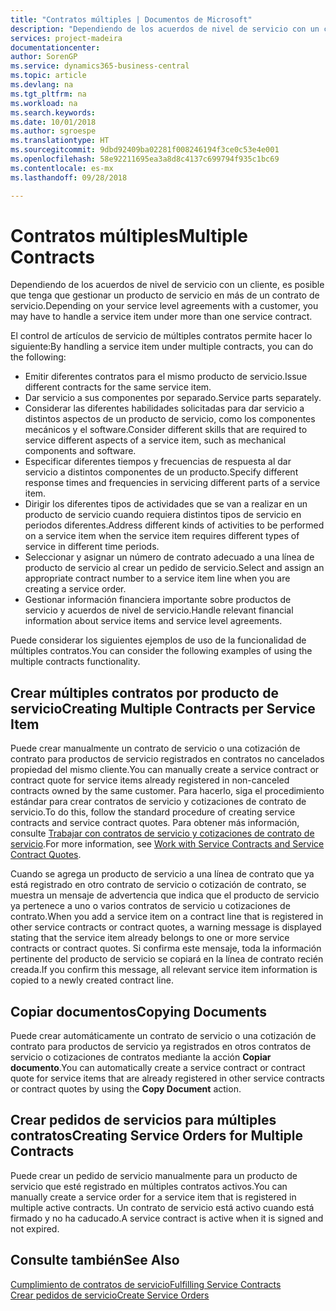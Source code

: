 ```yaml
---
title: "Contratos múltiples | Documentos de Microsoft"
description: "Dependiendo de los acuerdos de nivel de servicio con un cliente, es posible que tenga que gestionar un producto de servicio en más de un contrato de servicio."
services: project-madeira
documentationcenter: 
author: SorenGP
ms.service: dynamics365-business-central
ms.topic: article
ms.devlang: na
ms.tgt_pltfrm: na
ms.workload: na
ms.search.keywords: 
ms.date: 10/01/2018
ms.author: sgroespe
ms.translationtype: HT
ms.sourcegitcommit: 9dbd92409ba02281f008246194f3ce0c53e4e001
ms.openlocfilehash: 58e92211695ea3a8d8c4137c699794f935c1bc69
ms.contentlocale: es-mx
ms.lasthandoff: 09/28/2018

---
```

# <a name="multiple-contracts"></a><span data-ttu-id="6532f-103">Contratos múltiples</span><span class="sxs-lookup"><span data-stu-id="6532f-103">Multiple Contracts</span></span>
<span data-ttu-id="6532f-104">Dependiendo de los acuerdos de nivel de servicio con un cliente, es posible que tenga que gestionar un producto de servicio en más de un contrato de servicio.</span><span class="sxs-lookup"><span data-stu-id="6532f-104">Depending on your service level agreements with a customer, you may have to handle a service item under more than one service contract.</span></span>  
  
<span data-ttu-id="6532f-105">El control de artículos de servicio de múltiples contratos permite hacer lo siguiente:</span><span class="sxs-lookup"><span data-stu-id="6532f-105">By handling a service item under multiple contracts, you can do the following:</span></span>  
  
* <span data-ttu-id="6532f-106">Emitir diferentes contratos para el mismo producto de servicio.</span><span class="sxs-lookup"><span data-stu-id="6532f-106">Issue different contracts for the same service item.</span></span>  
* <span data-ttu-id="6532f-107">Dar servicio a sus componentes por separado.</span><span class="sxs-lookup"><span data-stu-id="6532f-107">Service parts separately.</span></span>  
* <span data-ttu-id="6532f-108">Considerar las diferentes habilidades solicitadas para dar servicio a distintos aspectos de un producto de servicio, como los componentes mecánicos y el software.</span><span class="sxs-lookup"><span data-stu-id="6532f-108">Consider different skills that are required to service different aspects of a service item, such as mechanical components and software.</span></span>  
* <span data-ttu-id="6532f-109">Especificar diferentes tiempos y frecuencias de respuesta al dar servicio a distintos componentes de un producto.</span><span class="sxs-lookup"><span data-stu-id="6532f-109">Specify different response times and frequencies in servicing different parts of a service item.</span></span>  
* <span data-ttu-id="6532f-110">Dirigir los diferentes tipos de actividades que se van a realizar en un producto de servicio cuando requiera distintos tipos de servicio en periodos diferentes.</span><span class="sxs-lookup"><span data-stu-id="6532f-110">Address different kinds of activities to be performed on a service item when the service item requires different types of service in different time periods.</span></span>  
* <span data-ttu-id="6532f-111">Seleccionar y asignar un número de contrato adecuado a una línea de producto de servicio al crear un pedido de servicio.</span><span class="sxs-lookup"><span data-stu-id="6532f-111">Select and assign an appropriate contract number to a service item line when you are creating a service order.</span></span>  
* <span data-ttu-id="6532f-112">Gestionar información financiera importante sobre productos de servicio y acuerdos de nivel de servicio.</span><span class="sxs-lookup"><span data-stu-id="6532f-112">Handle relevant financial information about service items and service level agreements.</span></span>  
  
<span data-ttu-id="6532f-113">Puede considerar los siguientes ejemplos de uso de la funcionalidad de múltiples contratos.</span><span class="sxs-lookup"><span data-stu-id="6532f-113">You can consider the following examples of using the multiple contracts functionality.</span></span>  
  
## <a name="creating-multiple-contracts-per-service-item"></a><span data-ttu-id="6532f-114">Crear múltiples contratos por producto de servicio</span><span class="sxs-lookup"><span data-stu-id="6532f-114">Creating Multiple Contracts per Service Item</span></span>  
<span data-ttu-id="6532f-115">Puede crear manualmente un contrato de servicio o una cotización de contrato para productos de servicio registrados en contratos no cancelados propiedad del mismo cliente.</span><span class="sxs-lookup"><span data-stu-id="6532f-115">You can manually create a service contract or contract quote for service items already registered in non-canceled contracts owned by the same customer.</span></span> <span data-ttu-id="6532f-116">Para hacerlo, siga el procedimiento estándar para crear contratos de servicio y cotizaciones de contrato de servicio.</span><span class="sxs-lookup"><span data-stu-id="6532f-116">To do this, follow the standard procedure of creating service contracts and service contract quotes.</span></span> <span data-ttu-id="6532f-117">Para obtener más información, consulte [Trabajar con contratos de servicio y cotizaciones de contrato de servicio](service-how-to-create-service-contracts-and-service-contract-quotes.md).</span><span class="sxs-lookup"><span data-stu-id="6532f-117">For more information, see [Work with Service Contracts and Service Contract Quotes](service-how-to-create-service-contracts-and-service-contract-quotes.md).</span></span>  
  
<span data-ttu-id="6532f-118">Cuando se agrega un producto de servicio a una línea de contrato que ya está registrado en otro contrato de servicio o cotización de contrato, se muestra un mensaje de advertencia que indica que el producto de servicio ya pertenece a uno o varios contratos de servicio u cotizaciones de contrato.</span><span class="sxs-lookup"><span data-stu-id="6532f-118">When you add a service item on a contract line that is registered in other service contracts or contract quotes, a warning message is displayed stating that the service item already belongs to one or more service contracts or contract quotes.</span></span> <span data-ttu-id="6532f-119">Si confirma este mensaje, toda la información pertinente del producto de servicio se copiará en la línea de contrato recién creada.</span><span class="sxs-lookup"><span data-stu-id="6532f-119">If you confirm this message, all relevant service item information is copied to a newly created contract line.</span></span>  
  
## <a name="copying-documents"></a><span data-ttu-id="6532f-120">Copiar documentos</span><span class="sxs-lookup"><span data-stu-id="6532f-120">Copying Documents</span></span>  
<span data-ttu-id="6532f-121">Puede crear automáticamente un contrato de servicio o una cotización de contrato para productos de servicio ya registrados en otros contratos de servicio o cotizaciones de contratos mediante la acción **Copiar documento**.</span><span class="sxs-lookup"><span data-stu-id="6532f-121">You can automatically create a service contract or contract quote for service items that are already registered in other service contracts or contract quotes by using the **Copy Document** action.</span></span>  
  
## <a name="creating-service-orders-for-multiple-contracts"></a><span data-ttu-id="6532f-122">Crear pedidos de servicios para múltiples contratos</span><span class="sxs-lookup"><span data-stu-id="6532f-122">Creating Service Orders for Multiple Contracts</span></span>  
<span data-ttu-id="6532f-123">Puede crear un pedido de servicio manualmente para un producto de servicio que esté registrado en múltiples contratos activos.</span><span class="sxs-lookup"><span data-stu-id="6532f-123">You can manually create a service order for a service item that is registered in multiple active contracts.</span></span> <span data-ttu-id="6532f-124">Un contrato de servicio está activo cuando está firmado y no ha caducado.</span><span class="sxs-lookup"><span data-stu-id="6532f-124">A service contract is active when it is signed and not expired.</span></span>  
  
## <a name="see-also"></a><span data-ttu-id="6532f-125">Consulte también</span><span class="sxs-lookup"><span data-stu-id="6532f-125">See Also</span></span>  
[<span data-ttu-id="6532f-126">Cumplimiento de contratos de servicio</span><span class="sxs-lookup"><span data-stu-id="6532f-126">Fulfilling Service Contracts</span></span>](service-fulfill-service-contracts.md)  
[<span data-ttu-id="6532f-127">Crear pedidos de servicio</span><span class="sxs-lookup"><span data-stu-id="6532f-127">Create Service Orders</span></span>](service-how-to-create-service-orders.md)  

